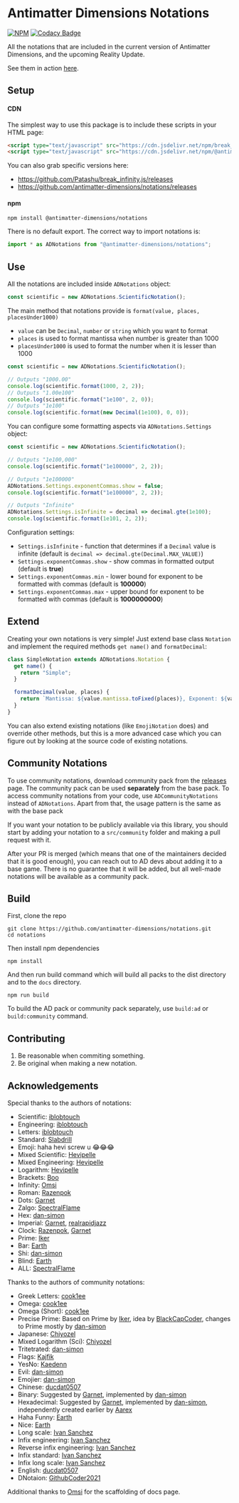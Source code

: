 # Antimatter Dimensions Notations

[![NPM](https://img.shields.io/npm/v/@antimatter-dimensions/notations.svg)](https://www.npmjs.com/package/@antimatter-dimensions/notations)
[![Codacy Badge](https://app.codacy.com/project/badge/Grade/0d92aa2fdf1d4921a0f74c8c0cf989f7)](https://www.codacy.com/gh/antimatter-dimensions/notations?utm_source=github.com&amp;utm_medium=referral&amp;utm_content=antimatter-dimensions/notations&amp;utm_campaign=Badge_Grade)

All the notations that are included in the current version of Antimatter Dimensions, and the upcoming Reality Update.

See them in action [here](https://antimatter-dimensions.github.io/notations/).

## Setup

#### CDN

The simplest way to use this package is to include these scripts in your HTML page:

```html
<script type="text/javascript" src="https://cdn.jsdelivr.net/npm/break_infinity.js"></script>
<script type="text/javascript" src="https://cdn.jsdelivr.net/npm/@antimatter-dimensions/notations"></script>
```

You can also grab specific versions here:

- https://github.com/Patashu/break_infinity.js/releases
- https://github.com/antimatter-dimensions/notations/releases

#### npm

```
npm install @antimatter-dimensions/notations
```

There is no default export. The correct way to import notations is:

```js
import * as ADNotations from "@antimatter-dimensions/notations";
```

## Use

All the notations are included inside `ADNotations` object:

```js
const scientific = new ADNotations.ScientificNotation();
```

The main method that notations provide is `format(value, places, placesUnder1000)`

- `value` can be `Decimal`, `number` or `string` which you want to format
- `places` is used to format mantissa when number is greater than 1000
- `placesUnder1000` is used to format the number when it is lesser than 1000

```js
const scientific = new ADNotations.ScientificNotation();

// Outputs "1000.00"
console.log(scientific.format(1000, 2, 2));
// Outputs "1.00e100"
console.log(scientific.format("1e100", 2, 0));
// Outputs "1e100"
console.log(scientific.format(new Decimal(1e100), 0, 0));
```

You can configure some formatting aspects via `ADNotations.Settings` object:

```js
const scientific = new ADNotations.ScientificNotation();

// Outputs "1e100,000"
console.log(scientific.format("1e100000", 2, 2));

// Outputs "1e100000"
ADNotations.Settings.exponentCommas.show = false;
console.log(scientific.format("1e100000", 2, 2));

// Outputs "Infinite"
ADNotations.Settings.isInfinite = decimal => decimal.gte(1e100);
console.log(scientific.format(1e101, 2, 2));
```

Configuration settings:

- `Settings.isInfinite` - function that determines if a `Decimal` value is infinite
(default is `decimal => decimal.gte(Decimal.MAX_VALUE)`)
- `Settings.exponentCommas.show` - show commas in formatted output
(default is **true**)  
- `Settings.exponentCommas.min` - lower bound for exponent to be formatted with
commas (default is **100000**)
- `Settings.exponentCommas.max` - upper bound for exponent to be formatted with
commas (default is **1000000000**)

## Extend

Creating your own notations is very simple! Just extend base class `Notation`
and implement the required methods `get name()` and `formatDecimal`:

```js
class SimpleNotation extends ADNotations.Notation {
  get name() {
    return "Simple";
  }

  formatDecimal(value, places) {
    return `Mantissa: ${value.mantissa.toFixed(places)}, Exponent: ${value.exponent}`;
  }
}
```

You can also extend existing notations (like `EmojiNotation` does) and override
other methods, but this is a more advanced case which you can figure out by
looking at the source code of existing notations.

## Community Notations

To use community notations, download community pack from the
[releases](https://github.com/antimatter-dimensions/notations/releases) page.
The community pack can be used **separately** from the base pack. To access
community notations from your code, use `ADCommunityNotations` instead of
`ADNotations`. Apart from that, the usage pattern is the same as with
the base pack

If you want your notation to be publicly available via this library, you should
start by adding your notation to a `src/community` folder and making a pull
request with it.

After your PR is merged (which means that one of the maintainers decided that
it is good enough), you can reach out to AD devs about adding it to a base game.
There is no guarantee that it will be added, but all well-made notations will
be available as a community pack.

## Build

First, clone the repo

```
git clone https://github.com/antimatter-dimensions/notations.git
cd notations
```

Then install npm dependencies

```
npm install
```

And then run build command which will build all packs to the dist directory and
to the `docs` directory.

```
npm run build
```

To build the AD pack or community pack separately, use `build:ad` or `build:community`
command.

## Contributing

1. Be reasonable when commiting something.
2. Be original when making a new notation.

## Acknowledgements

Special thanks to the authors of notations:

- Scientific: [iblobtouch](https://github.com/iblobtouch)
- Engineering: [iblobtouch](https://github.com/iblobtouch)
- Letters: [iblobtouch](https://github.com/iblobtouch)
- Standard: [Slabdrill](https://github.com/1234abcdcba4321)
- Emoji: haha hevi screw u 😂😂😂
- Mixed Scientific: [Hevipelle](https://github.com/IvarK)
- Mixed Engineering: [Hevipelle](https://github.com/IvarK)
- Logarithm: [Hevipelle](https://github.com/IvarK)
- Brackets: [Boo](https://github.com/JCBoorgo)
- Infinity: [Omsi](https://github.com/omsi6)
- Roman: [Razenpok](https://github.com/Razenpok)
- Dots: [Garnet](https://github.com/garnet420)
- Zalgo: [SpectralFlame](https://github.com/cyip92)
- Hex: [dan-simon](https://github.com/dan-simon)
- Imperial: [Garnet](https://github.com/garnet420), [realrapidjazz](https://github.com/realrapidjazz)
- Clock: [Razenpok](https://github.com/Razenpok), [Garnet](https://github.com/garnet420)
- Prime: [Iker](https://github.com/Ikerstreamer)
- Bar: [Earth](https://github.com/earthernsence)
- Shi: [dan-simon](https://github.com/dan-simon)
- Blind: [Earth](https://github.com/earthernsence)
- ALL: [SpectralFlame](https://github.com/cyip92)

Thanks to the authors of community notations:
- Greek Letters: [cook1ee](https://github.com/cook1ee)
- Omega: [cook1ee](https://github.com/cook1ee)
- Omega (Short): [cook1ee](https://github.com/cook1ee)
- Precise Prime: Based on Prime by [Iker](https://github.com/Ikerstreamer), idea by [BlackCapCoder](https://github.com/BlackCapCoder), changes to Prime mostly by [dan-simon](https://github.com/dan-simon)
- Japanese: [Chiyozel](https://github.com/Chiyozel)
- Mixed Logarithm (Sci): [Chiyozel](https://github.com/Chiyozel)
- Tritetrated: [dan-simon](https://github.com/dan-simon)
- Flags: [Kajfik](https://github.com/kajfik000)
- YesNo: [Kaedenn](https://github.com/Kaedenn)
- Evil: [dan-simon](https://github.com/dan-simon)
- Emojier: [dan-simon](https://github.com/dan-simon)
- Chinese: [ducdat0507](https://github.com/ducdat0507)
- Binary: Suggested by [Garnet](https://github.com/garnet420), implemented by [dan-simon](https://github.com/dan-simon)
- Hexadecimal: Suggested by [Garnet](https://github.com/garnet420), implemented by [dan-simon](https://github.com/dan-simon), independently created earlier by [Aarex](https://github.com/aarextiaokhiao)
- Haha Funny: [Earth](https://github.com/earthernsence)
- Nice: [Earth](https://github.com/earthernsence)
- Long scale: [Ivan Sanchez](https://github.com/IvanSanchez)
- Infix engineering: [Ivan Sanchez](https://github.com/IvanSanchez)
- Reverse infix engineering: [Ivan Sanchez](https://github.com/IvanSanchez)
- Infix standard: [Ivan Sanchez](https://github.com/IvanSanchez)
- Infix long scale: [Ivan Sanchez](https://github.com/IvanSanchez)
- English: [ducdat0507 ](https://github.com/ducdat0507)
- DNotaion: [GithubCoder2021 ](https://github.com/githubcoder2021)

Additional thanks to [Omsi](https://github.com/omsi6) for the scaffolding of docs page.

